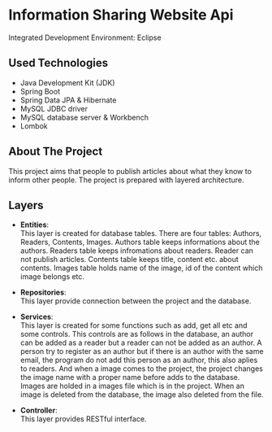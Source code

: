 # Information Sharing Website Api

Integrated Development Environment: Eclipse  

## Used Technologies
* Java Development Kit (JDK)
* Spring Boot
* Spring Data JPA & Hibernate
* MySQL JDBC driver
* MySQL database server & Workbench
* Lombok

## About The Project
This project aims that people to publish articles about what they know to inform other people. The project is prepared with layered architecture.

## Layers
* **Entities**: 
<br>This layer is created for database tables. There are four tables: Authors, Readers, Contents, Images. Authors table keeps informations about the authors. Readers table keeps infromations about readers. Reader can not publish articles. Contents table keeps title, content etc. about contents. Images table holds name of the image, id of the content which image belongs etc.

* **Repositories**:
<br> This layer provide connection between the project and the database. 

* **Services**:
<br> This layer is created for some functions such as add, get all etc and some controls. This controls are as follows in the database, an author can be added as a reader but a reader can not be added as an author. A person try to register as an author but if there is an author with the same email, the program do not add this person as an author, this also aplies to readers. And when a image comes to the project, the project changes the image name with a proper name before adds to the database. Images are holded in a images file which is in the project. When an image is deleted from the database, the image also deleted from the file.

* **Controller**:
<br> This layer provides RESTful interface.
